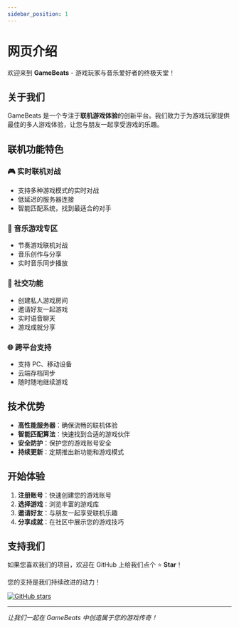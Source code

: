 ```yaml
---
sidebar_position: 1
---
```


# 网页介绍

欢迎来到 **GameBeats** - 游戏玩家与音乐爱好者的终极天堂！

## 关于我们

GameBeats 是一个专注于**联机游戏体验**的创新平台。我们致力于为游戏玩家提供最佳的多人游戏体验，让您与朋友一起享受游戏的乐趣。

## 联机功能特色

### 🎮 实时联机对战
- 支持多种游戏模式的实时对战
- 低延迟的服务器连接
- 智能匹配系统，找到最适合的对手

### 🎵 音乐游戏专区
- 节奏游戏联机对战
- 音乐创作与分享
- 实时音乐同步播放

### 👥 社交功能
- 创建私人游戏房间
- 邀请好友一起游戏
- 实时语音聊天
- 游戏成就分享

### 🌐 跨平台支持
- 支持 PC、移动设备
- 云端存档同步
- 随时随地继续游戏

## 技术优势

- **高性能服务器**：确保流畅的联机体验
- **智能匹配算法**：快速找到合适的游戏伙伴
- **安全防护**：保护您的游戏账号安全
- **持续更新**：定期推出新功能和游戏模式

## 开始体验

1. **注册账号**：快速创建您的游戏账号
2. **选择游戏**：浏览丰富的游戏库
3. **邀请好友**：与朋友一起享受联机乐趣
4. **分享成就**：在社区中展示您的游戏技巧

## 支持我们

如果您喜欢我们的项目，欢迎在 GitHub 上给我们点个 ⭐ **Star**！

您的支持是我们持续改进的动力！

[![GitHub stars](https://img.shields.io/github/stars/wilhelmaoi/readog?style=social)](https://github.com/wilhelmaoi/readog)

---

*让我们一起在 GameBeats 中创造属于您的游戏传奇！*
